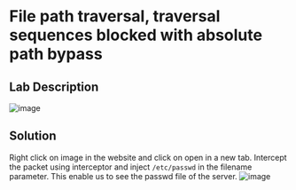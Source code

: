 # File path traversal, traversal sequences blocked with absolute path bypass

## Lab Description
![image](https://github.com/KVNuhman/Web-Security-Lab/assets/46161259/bbfcc7bc-c332-444e-b0ad-eae54d06af3d)


## Solution
Right click on image in the website and click on open in a new tab. Intercept the packet using interceptor and inject `/etc/passwd` in the filename parameter. This enable us to see the passwd file of the server.
![image](https://github.com/KVNuhman/Web-Security-Lab/assets/46161259/e3eec7e2-a7bf-4812-9eae-f773e0d0d440)
